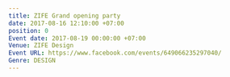 ```yaml
---
title: ZIFE Grand opening party
date: 2017-08-16 12:10:00 +07:00
position: 0
Event date: 2017-08-19 00:00:00 +07:00
Venue: ZIFE Design
Event URL: https://www.facebook.com/events/649066235297040/
Genre: DESIGN
---
```


